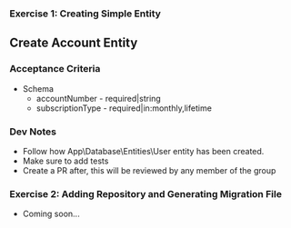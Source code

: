 ### Exercise 1: Creating Simple Entity

## Create Account Entity
### Acceptance Criteria
- Schema
    - accountNumber - required|string
    - subscriptionType - required|in:monthly,lifetime

### Dev Notes
- Follow how App\Database\Entities\User entity has been created.
- Make sure to add tests
- Create a PR after, this will be reviewed by any member of the group

### Exercise 2: Adding Repository and Generating Migration File
- Coming soon...
